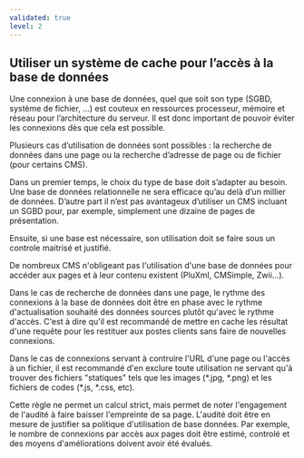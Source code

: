 ```yaml
---
validated: true
level: 2
---
```


## Utiliser un système de cache pour l’accès à la base de données

Une connexion à une base de données, quel que soit son type (SGBD, système de fichier, …) est couteux en ressources processeur, mémoire et réseau pour l’architecture du serveur.
Il est donc important de pouvoir éviter les connexions dès que cela est possible.

Plusieurs cas d’utilisation de données sont possibles : la recherche de données dans une page ou la recherche d’adresse de page ou de fichier (pour certains CMS).

Dans un premier temps, le choix du type de base doit s’adapter au besoin. Une base de données relationnelle ne sera efficace qu’au delà d’un millier de données. D’autre part il n’est pas avantageux d’utiliser un CMS incluant un SGBD pour, par exemple, simplement une dizaine de pages de présentation.

Ensuite, si une base est nécessaire, son utilisation doit se faire sous un controle maitrisé et justifié.

De nombreux CMS n'obligeant pas l'utilisation d'une base de données pour accéder aux pages et à leur contenu existent (PluXml, CMSimple, Zwii...).

Dans le cas de recherche de données dans une page, le rythme des connexions à la base de données doit être en phase avec le rythme d'actualisation souhaité des données sources plutôt qu'avec le rythme d'accès.
C'est à dire qu'il est recommandé de mettre en cache les résultat d'une requête pour les restituer aux postes clients sans faire de nouvelles connexions.

Dans le cas de connexions servant à contruire l'URL d'une page ou l'accès à un fichier, il est recommandé d'en exclure toute utilisation ne servant qu'à trouver des fichiers "statiques" tels que les images (\*.jpg, \*.png) et les fichiers de codes (\*.js, \*.css, etc).

Cette règle ne permet un calcul strict, mais permet de noter l'engagement de l'audité à faire baisser l'empreinte de sa page.
L'audité doit être en mesure de justifier sa politique d'utilisation de base données.
Par exemple, le nombre de connexions par accès aux pages doit être estimé, controlé et des moyens d'améliorations doivent avoir été évalués.
